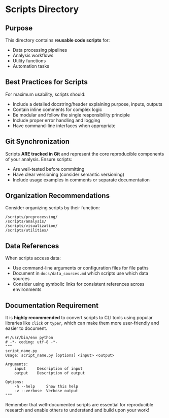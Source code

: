# Scripts Directory

## Purpose

This directory contains **reusable code scripts** for:

- Data processing pipelines
- Analysis workflows
- Utility functions
- Automation tasks

## Best Practices for Scripts

For maximum usability, scripts should:

- Include a detailed docstring/header explaining purpose, inputs, outputs
- Contain inline comments for complex logic
- Be modular and follow the single responsibility principle
- Include proper error handling and logging
- Have command-line interfaces when appropriate

## Git Synchronization

Scripts **ARE tracked in Git** and represent the core reproducible components of your analysis. Ensure scripts:

- Are well-tested before committing
- Have clear versioning (consider semantic versioning)
- Include usage examples in comments or separate documentation

## Organization Recommendations

Consider organizing scripts by their function:

```console
/scripts/preprocessing/
/scripts/analysis/
/scripts/visualization/
/scripts/utilities/
```

## Data References

When scripts access data:

- Use command-line arguments or configuration files for file paths
- Document in `docs/data_sources.md` which scripts use which data sources
- Consider using symbolic links for consistent references across environments

## Documentation Requirement

It is **highly recommended** to convert scripts to CLI tools using popular libraries
like `click` or `typer`, which can make them more user-friendly and easier to document.

```console
#!/usr/bin/env python
# -*- coding: utf-8 -*-
"""
script_name.py
Usage: script_name.py [options] <input> <output>

Arguments:
    input     Description of input
    output    Description of output

Options:
    -h --help     Show this help
    -v --verbose  Verbose output
"""
```

Remember that well-documented scripts are essential for reproducible research and enable others to understand and build upon your work!

